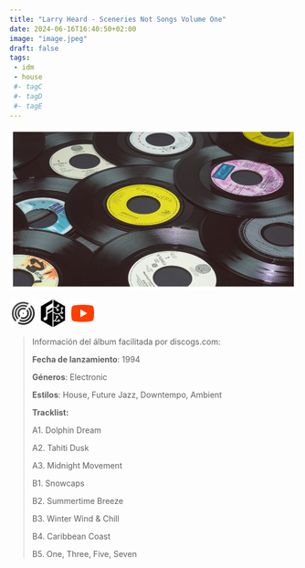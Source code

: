 ```yaml
---
title: "Larry Heard - Sceneries Not Songs Volume One"
date: 2024-06-16T16:40:50+02:00
image: "image.jpeg"
draft: false
tags:
 - idm
 - house
 #- tagC
 #- tagD
 #- tagE
---
```

![cover](image.jpeg (Larry-Heard - Sceneries-Not-Songs-Volume-One))
 
[![discogs](../links/svg/discogs.png (discogs))](https://www.discogs.com/master/6630)
[![musicbrainz](../links/svg/musicbrainz.png (musicbrainz))](https://musicbrainz.org/release/5bb67b18-e11c-424c-b3c9-6cb288039a49)
[![youtube](../links/svg/youtube.png (youtube))](https://www.youtube.com/playlist?list=PLJVAb6pyqGfoWK8m8yI2AotjNRHIiquox)
 
<!-- [![bandcamp](../links/svg/bandcamp.png (bandcamp))]() -->
<!-- [![lastfm](../links/svg/lastfm.png (lastfm))]() -->
<!-- [![spotify](../links/svg/spotify.png (putify))]() -->
 
> Información del álbum facilitada por discogs.com:
> 
> **Fecha de lanzamiento**: 1994
> 
> **Géneros**: Electronic
> 
> **Estilos**: House, Future Jazz, Downtempo, Ambient
> 
> **Tracklist:**
> 
>   A1. Dolphin Dream    
> 
>   A2. Tahiti Dusk    
> 
>   A3. Midnight Movement    
> 
>   B1. Snowcaps    
> 
>   B2. Summertime Breeze    
> 
>   B3. Winter Wind & Chill    
> 
>   B4. Caribbean Coast    
> 
>   B5. One, Three, Five, Seven    
> 

